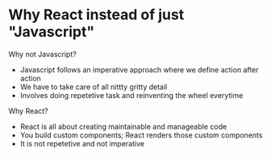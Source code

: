 # Why React instead of just "Javascript"

Why not Javascript?
- Javascript follows an imperative approach where we define action after action 
- We have to take care of all nittty gritty detail
- Involves doing repetetive task and reinventing the wheel everytime

Why React?
- React is all about creating maintainable and manageable code
- You build custom components; React renders those custom components
- It is not repetetive and not imperative

